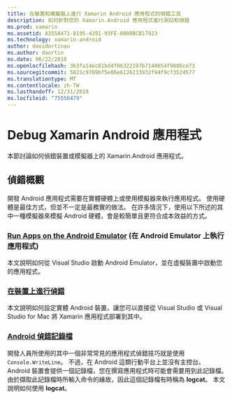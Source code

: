 ```yaml
---
title: 在裝置和模擬器上進行 Xamarin Android 應用程式的偵錯工具
description: 如何針對您的 Xamarin.Android 應用程式進行測試和偵錯
ms.prod: xamarin
ms.assetid: A355A471-8195-4391-93FE-0000BCB17923
ms.technology: xamarin-android
author: davidortinau
ms.author: daortin
ms.date: 06/22/2018
ms.openlocfilehash: 3b3fa14ec81bd4f06322197b7140654f9086ce73
ms.sourcegitcommit: 5821c9709bf5e06e6126233932f94f9cf3524577
ms.translationtype: MT
ms.contentlocale: zh-TW
ms.lasthandoff: 12/31/2019
ms.locfileid: "75556479"
---
```

# <a name="debug-xamarinandroid-apps"></a>Debug Xamarin Android 應用程式

本節討論如何偵錯裝置或模擬器上的 Xamarin.Android 應用程式。

## <a name="debugging-overview"></a>偵錯概觀

開發 Android 應用程式需要在實體硬體上或使用模擬器來執行應用程式。 使用硬體是最佳方式，但並不一定是最務實的做法。 在許多情況下，使用以下所述的其中一種模擬器來模擬 Android 硬體，會是較簡單且更符合成本效益的方式。

### <a name="debugging-on-the-android-emulatorandroiddeploy-testdebuggingdebug-on-emulatormd"></a>[Run Apps on the Android Emulator](~/android/deploy-test/debugging/debug-on-emulator.md) (在 Android Emulator 上執行應用程式)

本文說明如何從 Visual Studio 啟動 Android Emulator，並在虛擬裝置中啟動您的應用程式。

### <a name="debugging-on-a-deviceandroiddeploy-testdebuggingdebug-on-devicemd"></a>[在裝置上進行偵錯](~/android/deploy-test/debugging/debug-on-device.md)

本文說明如何設定實體 Android 裝置，讓您可以直接從 Visual Studio 或 Visual Studio for Mac 將 Xamarin 應用程式部署到其中。

### <a name="android-debug-logandroiddeploy-testdebuggingandroid-debug-logmd"></a>[Android 偵錯記錄檔](~/android/deploy-test/debugging/android-debug-log.md)

開發人員所使用的其中一個非常常見的應用程式偵錯技巧就是使用 `Console.WriteLine`。 不過，在 Android 這類行動平台上並沒有主控台。 Android 裝置會提供一個記錄檔，您在撰寫應用程式時可能會需要用到此記錄檔。 由於擷取此記錄檔時所輸入命令的緣故，因此這個記錄檔有時稱為 **logcat**。 本文說明如何使用 **logcat**。

